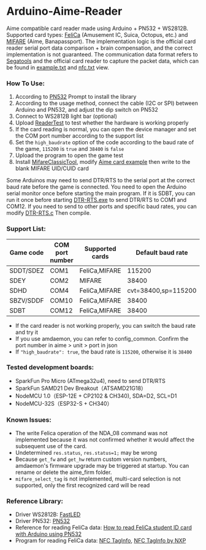 # **Arduino-Aime-Reader**
Aime compatible card reader made using Arduino + PN532 + WS2812B.
Supported card types: [FeliCa](https://en.wikipedia.org/wiki/FeliCa) (Amusement IC, Suica, Octopus, etc.) and [MIFARE](https://en.wikipedia.org/wiki/MIFARE) (Aime, Banapassport).
The implementation logic is the official card reader serial port data comparison + brain compensation, and the correct implementation is not guaranteed.
The communication data format refers to [Segatools](https://github.com/rakisaionji/segatools) and the official card reader to capture the packet data, which can be found in [example.txt](doc/example.txt) and [nfc.txt](doc/nfc.txt) view.


### **How To Use:**
1. According to [PN532](https://github.com/elechouse/PN532) Prompt to install the library
2. According to the usage method, connect the cable (I2C or SPI) between Arduino and PN532, and adjust the dip switch on PN532
3. Connect to WS2812B light bar (optional)
4. Upload [ReaderTest](tools/ReaderTest/ReaderTest.ino) to test whether the hardware is working properly
5. If the card reading is normal, you can open the device manager and set the COM port number according to the support list
6. Set the `high_baudrate` option of the code according to the baud rate of the game, `115200` is `true` and `38400` is `false`
7. Upload the program to open the game test
8. Install [MifareClassicTool](https://github.com/ikarus23/MifareClassicTool), modify [Aime card example](doc/aime_example.mct) then write to the blank MIFARE UID/CUID card

Some Arduinos may need to send DTR/RTS to the serial port at the correct baud rate before the game is connected. You need to open the Arduino serial monitor once before starting the main program.
If it is SDBT, you can run it once before starting [DTR-RTS.exe](tools/DTR-RTS.exe) to send DTR/RTS to COM1 and COM12.
If you need to send to other ports and specific baud rates, you can modify [DTR-RTS.c](tools/DTR-RTS.c) Then compile.


### **Support List:**
| Game code | COM port number | Supported cards | Default baud rate |
| - | - | - | - |
| SDDT/SDEZ | COM1 | FeliCa,MIFARE | 115200 |
| SDEY | COM2 | MIFARE | 38400 |
| SDHD | COM4 | FeliCa,MIFARE | cvt=38400,sp=115200 |
| SBZV/SDDF | COM10 | FeliCa,MIFARE | 38400 |
| SDBT | COM12 | FeliCa,MIFARE | 38400 |

- If the card reader is not working properly, you can switch the baud rate and try it
- If you use amdaemon, you can refer to config_common. Confirm the port number in aime > unit > port in json
- If `"high_baudrate": true`, the baud rate is `115200`, otherwise it is `38400`


### **Tested development boards:**
- SparkFun Pro Micro (ATmega32u4), need to send DTR/RTS
- SparkFun SAMD21 Dev Breakout（ATSAMD21G18）
- NodeMCU 1.0（ESP-12E + CP2102 & CH340), SDA=D2, SCL=D1
- NodeMCU-32S（ESP32-S + CH340）

### **Known Issues:**
- The write Felica operation of the NDA_08 command was not implemented because it was not confirmed whether it would affect the subsequent use of the card.
- Undetermined `res.status`, `res.status=1;` may be wrong
- Because `get_fw` and `get_hw` return custom version numbers, amdaemon's firmware upgrade may be triggered at startup. You can rename or delete the aime_firm folder.
- `mifare_select_tag` is not implemented, multi-card selection is not supported, only the first recognized card will be read


### **Reference Library:**
- Driver WS2812B: [FastLED](https://github.com/FastLED/FastLE )
- Driver PN532: [PN532](https://github.com/elechouse/PN532)
- Reference for reading FeliCa data: [How to read FeliCa student ID card with Arduino using PN532](https://qiita.com/gpioblink/items/91597a5275862f7ffb3c)
- Program for reading FeliCa data: [NFC TagInfo](https://play.google.com/store/apps/details?id=at.mroland.android.apps.nfctaginfo), [NFC TagInfo by NXP](https://play.google.com/store/apps/details?id=com.nxp.taginfolite)
